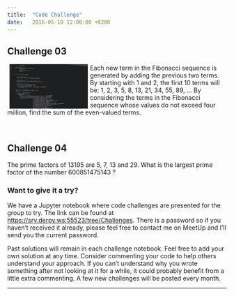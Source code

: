 ```yaml
---
title:  "Code Challenge"
date:   2016-05-10 12:00:00 +0200
---
```

## Challenge 03
<img src="/images/code.png" alt="Code Challenge" align="left" hspace="5" style="width:180px;">

Each new term in the Fibonacci sequence is generated by adding the previous two terms. By starting with 1 and 2, the first 10 terms will be:
1, 2, 3, 5, 8, 13, 21, 34, 55, 89, ...
By considering the terms in the Fibonacci sequence whose values do not exceed four million, find the sum of the even-valued terms.

<br/>

## Challenge 04

The prime factors of 13195 are 5, 7, 13 and 29.
What is the largest prime factor of the number 600851475143 ?

### Want to give it a try?

We have a Jupyter notebook where code challenges are presented for the group to try. The link can be found at <https://srv.derpy.ws:55523/tree/Challenges>. There is a password so if you haven’t received it already, please feel free to contact me on MeetUp and I’ll send you the current password.

Past solutions will remain in each challenge notebook. Feel free to add your own solution at any time. Consider commenting your code to help others understand your approach. If you can’t understand why you wrote something after not looking at it for a while, it could probably benefit from a little extra commenting. A few new challenges will be posted every month.

<hr />
